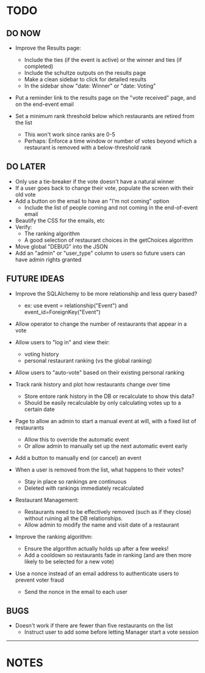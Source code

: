 # TODO

## DO NOW
  - Improve the Results page:
    - Include the ties (if the event is active) or the winner and ties (if completed)
    - Include the schultze outputs on the results page
    - Make a clean sidebar to click for detailed results
    - In the sidebar show "date: Winner" or "date: Voting"
  - Put a reminder link to the results page on the "vote received" page, and on the end-event email
  
  - Set a minimum rank threshold below which restaurants are retired from the list
    - This won't work since ranks are 0-5
    - Perhaps: Enforce a time window or number of votes beyond which a restaurant is removed with a below-threshold rank


## DO LATER  
  - Only use a tie-breaker if the vote doesn't have a natural winner
  - If a user goes back to change their vote, populate the screen with their old vote
  - Add a button on the email to have an "I'm not coming" option
    - Include the list of people coming and not coming in the end-of-event email
  - Beautify the CSS for the emails, etc
  - Verify:
    - The ranking algorithm
    - A good selection of restaurant choices in the getChoices algorithm
  - Move global "DEBUG" into the JSON    
  - Add an "admin" or "user_type" column to users so future users can have admin rights granted

## FUTURE IDEAS
  - Improve the SQLAlchemy to be more relationship and less query based?
    - ex: use event = relationship("Event") and event_id=ForeignKey("Event")

  - Allow operator to change the number of restaurants that appear in a vote
  - Allow users to "log in" and view their:
    - voting history
    - personal restaurant ranking (vs the global ranking)
  - Allow users to "auto-vote" based on their existing personal ranking
  - Track rank history and plot how restaurants change over time
    - Store entore rank history in the DB or recalculate to show this data? 
    - Should be easily recalculable by only calculating votes up to a certain date
  
  - Page to allow an admin to start a manual event at will, with a fixed list of restaurants
    - Allow this to override the automatic event
    - Or allow admin to manually set up the next automatic event early
  - Add a button to manually end (or cancel) an event
  
  - When a user is removed from the list, what happens to their votes?
    - Stay in place so rankings are continuous
    - Deleted with rankings immediately recalculated
  
  - Restaurant Management:
    - Restaurants need to be effectively removed (such as if they close) without ruining all the DB relationships.
    - Allow admin to modify the name and visit date of a restaurant
  - Improve the ranking algorithm:
    - Ensure the algorithm actually holds up after a few weeks!
    - Add a cooldown so restaurants fade in ranking (and are then more likely to be selected for a new vote)
  - Use a nonce instead of an email address to authenticate users to prevent voter fraud
    - Send the nonce in the email to each user

## BUGS
  - Doesn't work if there are fewer than five restaurants on the list
    - Instruct user to add some before letting Manager start a vote session

-----------------------------------------------------------------------
# NOTES

